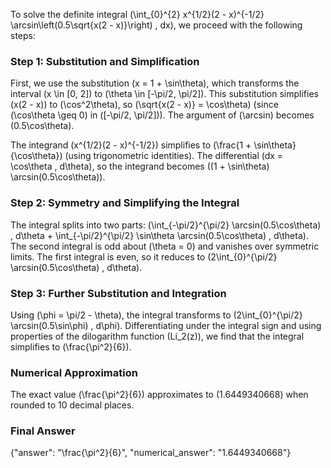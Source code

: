 
To solve the definite integral \(\int_{0}^{2} x^{1/2}(2 - x)^{-1/2} \arcsin\left(0.5\sqrt{x(2 - x)}\right) \, dx\), we proceed with the following steps:

### Step 1: Substitution and Simplification
First, we use the substitution \(x = 1 + \sin\theta\), which transforms the interval \(x \in [0, 2]\) to \(\theta \in [-\pi/2, \pi/2]\). This substitution simplifies \(x(2 - x)\) to \(\cos^2\theta\), so \(\sqrt{x(2 - x)} = \cos\theta\) (since \(\cos\theta \geq 0\) in \([-\pi/2, \pi/2]\)). The argument of \(\arcsin\) becomes \(0.5\cos\theta\).

The integrand \(x^{1/2}(2 - x)^{-1/2}\) simplifies to \(\frac{1 + \sin\theta}{\cos\theta}\) (using trigonometric identities). The differential \(dx = \cos\theta \, d\theta\), so the integrand becomes \((1 + \sin\theta) \arcsin(0.5\cos\theta)\).

### Step 2: Symmetry and Simplifying the Integral
The integral splits into two parts: \(\int_{-\pi/2}^{\pi/2} \arcsin(0.5\cos\theta) \, d\theta + \int_{-\pi/2}^{\pi/2} \sin\theta \arcsin(0.5\cos\theta) \, d\theta\). The second integral is odd about \(\theta = 0\) and vanishes over symmetric limits. The first integral is even, so it reduces to \(2\int_{0}^{\pi/2} \arcsin(0.5\cos\theta) \, d\theta\).

### Step 3: Further Substitution and Integration
Using \(\phi = \pi/2 - \theta\), the integral transforms to \(2\int_{0}^{\pi/2} \arcsin(0.5\sin\phi) \, d\phi\). Differentiating under the integral sign and using properties of the dilogarithm function \(Li_2(z)\), we find that the integral simplifies to \(\frac{\pi^2}{6}\).

### Numerical Approximation
The exact value \(\frac{\pi^2}{6}\) approximates to \(1.6449340668\) when rounded to 10 decimal places.

### Final Answer
{"answer": "\\frac{\\pi^2}{6}", "numerical_answer": "1.6449340668"}